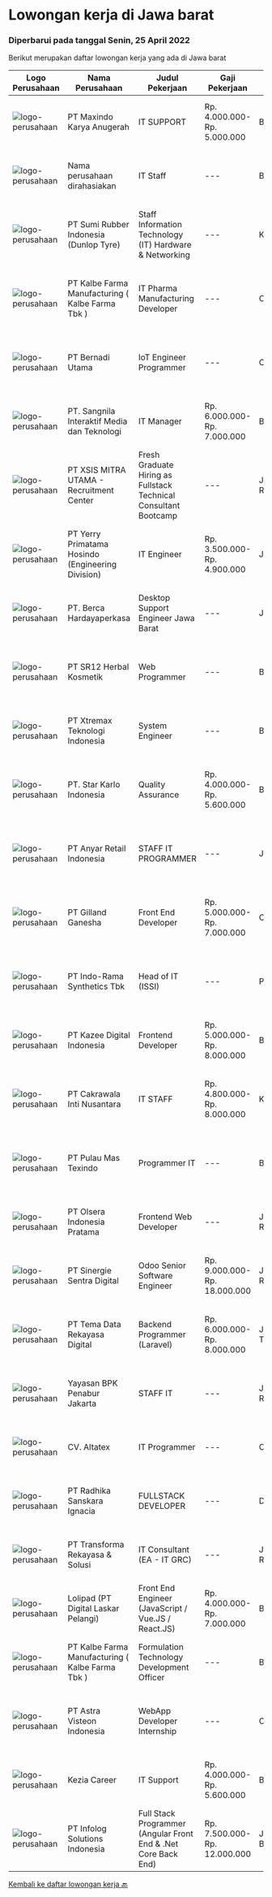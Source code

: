 
  # Lowongan kerja di Jawa barat

  ### Diperbarui pada tanggal Senin, 25 April 2022

  Berikut merupakan daftar lowongan kerja yang ada di Jawa barat

  |Logo Perusahaan | Nama Perusahaan | Judul Pekerjaan | Gaji Pekerjaan | Lokasi | Deskripsi | Tanggal diunggah | Pranala |
  | -------------- | --------------- | --------------- | --------- | --------- | -------------- | ------- | ----------- |
  |![logo-perusahaan](https://image-service-cdn.seek.com.au/1aab89d764a1adaa39eecbe7a4800c850fa892e1/ee4dce1061f3f616224767ad58cb2fc751b8d2dc)|PT Maxindo Karya Anugerah|IT SUPPORT|Rp. 4.000.000-Rp. 5.000.000|Bogor|Kualifikasi :- Pendidikan min. D3 Teknik Informatika- Memahami server &amp; network- Memiliki pengalaman sebagai IT Support minimal 2 tahun- Mengerti...|Jumat, 22 April 2022|https://www.jobstreet.co.id/id/job/it-support-3863712?token=0~52b24473-e12a-4a8b-9cf5-8024f9fa3269&sectionRank=1&jobId=jobstreet-id-job-3863712|
|![logo-perusahaan](https://i.ibb.co/sqvTCh9/112815900-stock-vector-no-image-available-icon-flat-vector.webp)|Nama perusahaan dirahasiakan|IT Staff|---|Bekasi|Memastikan sistem internet yang melengkapi apps, domain, file server berjalan dengan baik Mengawasi Email, Server dan Jaringan Ikut membantu...|Jumat, 22 April 2022|https://www.jobstreet.co.id/id/job/it-staff-3863504?token=0~52b24473-e12a-4a8b-9cf5-8024f9fa3269&sectionRank=2&jobId=jobstreet-id-job-3863504|
|![logo-perusahaan](https://image-service-cdn.seek.com.au/7e35e608635d2520e4546071a80ba14c446663e6/ee4dce1061f3f616224767ad58cb2fc751b8d2dc)|PT Sumi Rubber Indonesia (Dunlop Tyre)|Staff Information Technology (IT) Hardware & Networking|---|Karawang|Handling job for new hardware &amp; network installation. Trouble shoot and repair hardware &amp; network trouble. Monitor the network and internet...|Selasa, 19 April 2022|https://www.jobstreet.co.id/id/job/staff-information-technology-it-hardware-networking-3859516?token=0~52b24473-e12a-4a8b-9cf5-8024f9fa3269&sectionRank=3&jobId=jobstreet-id-job-3859516|
|![logo-perusahaan](https://image-service-cdn.seek.com.au/9edfa22a7fa47970236f78bd19aacfe8d0f21e37/ee4dce1061f3f616224767ad58cb2fc751b8d2dc)|PT Kalbe Farma Manufacturing ( Kalbe Farma Tbk )|IT Pharma Manufacturing Developer|---|Cikarang|Job Qualification: Candidate must possess at least Bachelor's Degree in Information Technology, Information System and Computer. Having good knowledge...|Rabu, 20 April 2022|https://www.jobstreet.co.id/id/job/it-pharma-manufacturing-developer-3861619?token=0~52b24473-e12a-4a8b-9cf5-8024f9fa3269&sectionRank=4&jobId=jobstreet-id-job-3861619|
|![logo-perusahaan](https://image-service-cdn.seek.com.au/bdc104a0db24eaf9e7ae19ff2925cde94e70ad49/ee4dce1061f3f616224767ad58cb2fc751b8d2dc)|PT Bernadi Utama|IoT Engineer  Programmer|---|Cikarang|Tugas dan Tanggung Jawab: Familiar dengan IoT Development Memiliki pengetahuan tentang Embeded System ( Microcontroller, Raspbery, Arduino) Memiliki...|Sabtu, 23 April 2022|https://www.jobstreet.co.id/id/job/iot-engineer-programmer-3849138?token=0~52b24473-e12a-4a8b-9cf5-8024f9fa3269&sectionRank=5&jobId=jobstreet-id-job-3849138|
|![logo-perusahaan](https://image-service-cdn.seek.com.au/d55f83c2fbb5194027a3aaa48e5f64810895b718/ee4dce1061f3f616224767ad58cb2fc751b8d2dc)|PT. Sangnila Interaktif Media dan Teknologi|IT Manager|Rp. 6.000.000-Rp. 7.000.000|Bandung|Responsibilities :  Direct and coordinate the utilization of resources across divisions of the project to reach targets  Set deadlines, assign...|Jumat, 22 April 2022|https://www.jobstreet.co.id/id/job/it-manager-3864299?token=0~52b24473-e12a-4a8b-9cf5-8024f9fa3269&sectionRank=6&jobId=jobstreet-id-job-3864299|
|![logo-perusahaan](https://image-service-cdn.seek.com.au/fa12dd378bd230f83b9ccd636b4121ebbb347455/ee4dce1061f3f616224767ad58cb2fc751b8d2dc)|PT XSIS MITRA UTAMA - Recruitment Center|Fresh Graduate Hiring as Fullstack Technical Consultant Bootcamp|---|Jakarta Raya|What we offer you: Integrated Training (Full Stack specialist in .Net/Java) Soft Skills Training Real &amp; varied experiences (IT Project...|Senin, 25 April 2022|https://www.jobstreet.co.id/id/job/fresh-graduate-hiring-as-fullstack-technical-consultant-bootcamp-3865136?token=0~52b24473-e12a-4a8b-9cf5-8024f9fa3269&sectionRank=7&jobId=jobstreet-id-job-3865136|
|![logo-perusahaan](https://image-service-cdn.seek.com.au/172928ca71f7aa94c8cfd84c8c8c046aa4a75330/ee4dce1061f3f616224767ad58cb2fc751b8d2dc)|PT Yerry Primatama Hosindo (Engineering Division)|IT Engineer|Rp. 3.500.000-Rp. 4.900.000|Jawa Barat|menguasai Bahasa phyton,JS, PHP, Jquery Menguasai XML, JSon,Css, HTML4/5 Menguasai database Management System seperti Mysql,Ms,SQL,Postgresql...|Rabu, 20 April 2022|https://www.jobstreet.co.id/id/job/it-engineer-3844753?token=0~52b24473-e12a-4a8b-9cf5-8024f9fa3269&sectionRank=8&jobId=jobstreet-id-job-3844753|
|![logo-perusahaan](https://image-service-cdn.seek.com.au/6a76252207cfed561e664c874d4631f4aefd8409/ee4dce1061f3f616224767ad58cb2fc751b8d2dc)|PT. Berca Hardayaperkasa|Desktop Support Engineer Jawa Barat|---|Jawa Barat|Responsibilities : Analyzing, diagnosing, and installation to several areas including desktop hardware, operating systems, application software and...|Kamis, 21 April 2022|https://www.jobstreet.co.id/id/job/desktop-support-engineer-jawa-barat-3862379?token=0~52b24473-e12a-4a8b-9cf5-8024f9fa3269&sectionRank=9&jobId=jobstreet-id-job-3862379|
|![logo-perusahaan](https://image-service-cdn.seek.com.au/331cc6d4d8722043300886d27125fd56c3f0cdfd/ee4dce1061f3f616224767ad58cb2fc751b8d2dc)|PT SR12 Herbal Kosmetik|Web Programmer|---|Bogor|Kualifikasi : Mengerti dan memahami HTML/CSS Menguasai library CCS Bootstrap 4, Tailwind Menguasai Bahasa Pemprograman PHP, Javascript Menguasai...|Jumat, 22 April 2022|https://www.jobstreet.co.id/id/job/web-programmer-3863791?token=0~52b24473-e12a-4a8b-9cf5-8024f9fa3269&sectionRank=10&jobId=jobstreet-id-job-3863791|
|![logo-perusahaan](https://image-service-cdn.seek.com.au/ce74a79d8ea261e54cdae65dc8035221535675cf/ee4dce1061f3f616224767ad58cb2fc751b8d2dc)|PT Xtremax Teknologi Indonesia|System Engineer|---|Bandung|As an Amazon Adventurer, you must be armed with the determination and fervor to conquer the Amazon forest with Powershell and other tools. This...|Sabtu, 23 April 2022|https://www.jobstreet.co.id/id/job/system-engineer-3849154?token=0~52b24473-e12a-4a8b-9cf5-8024f9fa3269&sectionRank=11&jobId=jobstreet-id-job-3849154|
|![logo-perusahaan](https://image-service-cdn.seek.com.au/f1bc1ec47ba290cfc5a866903c6f31f548e9c641/ee4dce1061f3f616224767ad58cb2fc751b8d2dc)|PT. Star Karlo Indonesia|Quality Assurance|Rp. 4.000.000-Rp. 5.600.000|Bandung|Job Descriptions Membuat Analisa dan testing scenario sistem yang akan ditest Menjalankan testing pada platform dan mobile application Membuat...|Sabtu, 23 April 2022|https://www.jobstreet.co.id/id/job/quality-assurance-3856260?token=0~52b24473-e12a-4a8b-9cf5-8024f9fa3269&sectionRank=12&jobId=jobstreet-id-job-3856260|
|![logo-perusahaan](https://image-service-cdn.seek.com.au/53188c025f8b0ae24d12b3b8cb15167b638221a2/ee4dce1061f3f616224767ad58cb2fc751b8d2dc)|PT Anyar Retail Indonesia|STAFF IT PROGRAMMER|---|Jawa Barat|Mengembangkan program desktop yang dibuat tim IT Merancang dan membuat program baru untuk mempercepat kerja semua departemen Melakukan testing/debug...|Kamis, 21 April 2022|https://www.jobstreet.co.id/id/job/staff-it-programmer-3852225?token=0~52b24473-e12a-4a8b-9cf5-8024f9fa3269&sectionRank=13&jobId=jobstreet-id-job-3852225|
|![logo-perusahaan](https://image-service-cdn.seek.com.au/280758ac48fcd3d26cc979560823613cf245d12f/ee4dce1061f3f616224767ad58cb2fc751b8d2dc)|PT Gilland Ganesha|Front End Developer|Rp. 5.000.000-Rp. 7.000.000|Cibinong|Memprioritaskan user experience (UX) Mengimplementasikan konsep atau desain web menggunakan bahasa pemrograman seperti HTML, CSS, JavaScript serta...|Minggu, 24 April 2022|https://www.jobstreet.co.id/id/job/front-end-developer-3850308?token=0~52b24473-e12a-4a8b-9cf5-8024f9fa3269&sectionRank=14&jobId=jobstreet-id-job-3850308|
|![logo-perusahaan](https://image-service-cdn.seek.com.au/111c547d1a72c72834036def0e7e00b335577daf/ee4dce1061f3f616224767ad58cb2fc751b8d2dc)|PT Indo-Rama Synthetics Tbk|Head of IT (ISSI)|---|Purwakarta|Job Purpose : Set up complete networking and other communication system. Implementation SBMS management system, oracle, SAP (Next Plan)  Job...|Jumat, 22 April 2022|https://www.jobstreet.co.id/id/job/head-of-it-issi-3863440?token=0~52b24473-e12a-4a8b-9cf5-8024f9fa3269&sectionRank=15&jobId=jobstreet-id-job-3863440|
|![logo-perusahaan](https://image-service-cdn.seek.com.au/ec74011ac6d90cfe04053effcfea8ebb34a0e3b2/ee4dce1061f3f616224767ad58cb2fc751b8d2dc)|PT Kazee Digital Indonesia|Frontend Developer|Rp. 5.000.000-Rp. 8.000.000|Bandung|Kandidat harus memiliki setidaknya Gelar Sarjana di Teknik (Komputer/Telekomunikasi) atau setara Bahasa yang harus dimiliki: Bahasa Indonesia, English...|Sabtu, 23 April 2022|https://www.jobstreet.co.id/id/job/frontend-developer-3849284?token=0~52b24473-e12a-4a8b-9cf5-8024f9fa3269&sectionRank=16&jobId=jobstreet-id-job-3849284|
|![logo-perusahaan](https://image-service-cdn.seek.com.au/2debf284148e201414f3a143b35376d3387ae89f/ee4dce1061f3f616224767ad58cb2fc751b8d2dc)|PT Cakrawala Inti Nusantara|IT STAFF|Rp. 4.800.000-Rp. 8.000.000|Karawang|Duties and Responsibilities:1.     Maintenance, installation, and provision of accessories for hardware &amp; software, equipment including printers,...|Selasa, 19 April 2022|https://www.jobstreet.co.id/id/job/it-staff-3859205?token=0~52b24473-e12a-4a8b-9cf5-8024f9fa3269&sectionRank=17&jobId=jobstreet-id-job-3859205|
|![logo-perusahaan](https://image-service-cdn.seek.com.au/1d50a39c0a051f36f6f5afab44128e1946c779ee/ee4dce1061f3f616224767ad58cb2fc751b8d2dc)|PT Pulau Mas Texindo|Programmer IT|---|Bandung|Menguasai VB.NET dan Database. Menguasai Oracle dan SQL. Berpengalaman dalam pembuatan aplikasi. Familiar dengan Hardware Komputer. Mampu berkerja...|Rabu, 20 April 2022|https://www.jobstreet.co.id/id/job/programmer-it-3851356?token=0~52b24473-e12a-4a8b-9cf5-8024f9fa3269&sectionRank=18&jobId=jobstreet-id-job-3851356|
|![logo-perusahaan](https://image-service-cdn.seek.com.au/90e9bb2e5bcac40b68d491aafb34203d371349a1/ee4dce1061f3f616224767ad58cb2fc751b8d2dc)|PT Olsera Indonesia Pratama|Frontend Web Developer|---|Jakarta Raya|Responsibilities: Development in an AGILE environment Create good product with accessibility and security compliance Create good product with...|Jumat, 22 April 2022|https://www.jobstreet.co.id/id/job/frontend-web-developer-3854349?token=0~52b24473-e12a-4a8b-9cf5-8024f9fa3269&sectionRank=19&jobId=jobstreet-id-job-3854349|
|![logo-perusahaan](https://image-service-cdn.seek.com.au/bd98c12e20bf96961412c1d1500df43d061c59fe/ee4dce1061f3f616224767ad58cb2fc751b8d2dc)|PT Sinergie Sentra Digital|Odoo Senior Software Engineer|Rp. 9.000.000-Rp. 18.000.000|Jakarta Raya|A CAREER AT PORT CITIESPort Cities is committed to serve with excellence. Our people, originating from different cultures, are our most important...|Sabtu, 23 April 2022|https://www.jobstreet.co.id/id/job/odoo-senior-software-engineer-3849855?token=0~52b24473-e12a-4a8b-9cf5-8024f9fa3269&sectionRank=20&jobId=jobstreet-id-job-3849855|
|![logo-perusahaan](https://image-service-cdn.seek.com.au/892921b049b28299247df21da93e23519e92cfe2/ee4dce1061f3f616224767ad58cb2fc751b8d2dc)|PT Tema Data Rekayasa Digital|Backend Programmer (Laravel)|Rp. 6.000.000-Rp. 8.000.000|Jakarta Timur|We are seeking talent of Laravel Programmer to support our eCommerce, Games and Video StreamingProjects Technical Requirement: Strong with REST API...|Minggu, 24 April 2022|https://www.jobstreet.co.id/id/job/backend-programmer-laravel-3856881?token=0~52b24473-e12a-4a8b-9cf5-8024f9fa3269&sectionRank=21&jobId=jobstreet-id-job-3856881|
|![logo-perusahaan](https://image-service-cdn.seek.com.au/2cf45c6c29dccee3b39aa4309c28aaaa27e00c5c/ee4dce1061f3f616224767ad58cb2fc751b8d2dc)|Yayasan BPK Penabur Jakarta|STAFF IT|---|Jakarta Raya|Spesifikasi: S1 Teknik Informatika / S1 Sistem informasi Usia maksimal 35 tahun Pengalaman minimal 1 - 2 tahun, Lulusan baru dipersilahkan melamar...|Rabu, 20 April 2022|https://www.jobstreet.co.id/id/job/staff-it-3861003?token=0~52b24473-e12a-4a8b-9cf5-8024f9fa3269&sectionRank=22&jobId=jobstreet-id-job-3861003|
|![logo-perusahaan](https://image-service-cdn.seek.com.au/aabd443ae15cdd186f4c16b5b085a5858acac6c5/ee4dce1061f3f616224767ad58cb2fc751b8d2dc)|CV. Altatex|IT Programmer|---|Cimahi|KUALIFIKASI Domisili area kota Cimahi, Jawa Barat Pendidikan S1 Informatika Pengalaman Minimal 2 (dua) tahun di bidangnya Menguasai Database (SQL...|Kamis, 21 April 2022|https://www.jobstreet.co.id/id/job/it-programmer-3846011?token=0~52b24473-e12a-4a8b-9cf5-8024f9fa3269&sectionRank=23&jobId=jobstreet-id-job-3846011|
|![logo-perusahaan](https://i.ibb.co/sqvTCh9/112815900-stock-vector-no-image-available-icon-flat-vector.webp)|PT Radhika Sanskara Ignacia|FULLSTACK DEVELOPER|---|Depok|Full stack developer adalah developer yang bekerja di dua sisi yaitu server side dan client side dari sebuah situs atau aplikasi. Tanggung jawab utama...|Sabtu, 23 April 2022|https://www.jobstreet.co.id/id/job/fullstack-developer-3849060?token=0~52b24473-e12a-4a8b-9cf5-8024f9fa3269&sectionRank=24&jobId=jobstreet-id-job-3849060|
|![logo-perusahaan](https://image-service-cdn.seek.com.au/5c5f9a0e14cce5e5f1fc91821a070e0776ed1373/ee4dce1061f3f616224767ad58cb2fc751b8d2dc)|PT Transforma Rekayasa & Solusi|IT Consultant (EA - IT GRC)|---|Jakarta Raya|Kami mengundang kandidat prospektif untuk bergabung dengan tim konsultasi kami, khususnya terkait bidang Enteprise Architecture dan IT...|Kamis, 21 April 2022|https://www.jobstreet.co.id/id/job/it-consultant-ea-it-grc-3862066?token=0~52b24473-e12a-4a8b-9cf5-8024f9fa3269&sectionRank=25&jobId=jobstreet-id-job-3862066|
|![logo-perusahaan](https://image-service-cdn.seek.com.au/08e1c61c7c054f2f621db6f05aeec74dc35d4539/ee4dce1061f3f616224767ad58cb2fc751b8d2dc)|Lolipad (PT Digital Laskar Pelangi)|Front End Engineer (JavaScript / Vue.JS / React.JS)|Rp. 4.000.000-Rp. 7.000.000|Bandung|Job description: Collaborate in agile software development teams Building, testing, optimizing stable and great products Maintain documentation, code...|Senin, 25 April 2022|https://www.jobstreet.co.id/id/job/front-end-engineer-javascript-vue.js-react.js-3865098?token=0~52b24473-e12a-4a8b-9cf5-8024f9fa3269&sectionRank=26&jobId=jobstreet-id-job-3865098|
|![logo-perusahaan](https://image-service-cdn.seek.com.au/9edfa22a7fa47970236f78bd19aacfe8d0f21e37/ee4dce1061f3f616224767ad58cb2fc751b8d2dc)|PT Kalbe Farma Manufacturing ( Kalbe Farma Tbk )|Formulation Technology Development Officer|---|Bekasi|Are you the one that we are looking for? Qualification: Fresh graduates Apothecary are welcome to apply Must possess at least Bachelor's Degree in...|Rabu, 20 April 2022|https://www.jobstreet.co.id/id/job/formulation-technology-development-officer-3861627?token=0~52b24473-e12a-4a8b-9cf5-8024f9fa3269&sectionRank=27&jobId=jobstreet-id-job-3861627|
|![logo-perusahaan](https://image-service-cdn.seek.com.au/0a496634883e4c92dd9a75444259f6f142a73f98/ee4dce1061f3f616224767ad58cb2fc751b8d2dc)|PT Astra Visteon Indonesia|WebApp Developer Internship|---|Citeureup|Maintain existing Andon system Develop and implement maintenance check sheet Develop and implement project management platforms Develop and implement...|Sabtu, 23 April 2022|https://www.jobstreet.co.id/id/job/webapp-developer-internship-3849167?token=0~52b24473-e12a-4a8b-9cf5-8024f9fa3269&sectionRank=28&jobId=jobstreet-id-job-3849167|
|![logo-perusahaan](https://image-service-cdn.seek.com.au/43f2c18ff84673ad6bd3c55ee95467586709fe31/ee4dce1061f3f616224767ad58cb2fc751b8d2dc)|Kezia Career|IT Support|Rp. 4.000.000-Rp. 5.600.000|Bandung|Job Requirements: S-1 (Teknik Informatika) Usia 23 s/d 30 Tahun Berpengalaman 3 (tiga) tahun di bidang IT System and Networking Mengerti dan menguasai...|Senin, 18 April 2022|https://www.jobstreet.co.id/id/job/it-support-3858905?token=0~52b24473-e12a-4a8b-9cf5-8024f9fa3269&sectionRank=29&jobId=jobstreet-id-job-3858905|
|![logo-perusahaan](https://image-service-cdn.seek.com.au/1d21ca4daf4f72fb4e90608460a8bf4a720d1b14/ee4dce1061f3f616224767ad58cb2fc751b8d2dc)|PT Infolog Solutions Indonesia|Full Stack Programmer (Angular Front End & .Net Core Back End)|Rp. 7.500.000-Rp. 12.000.000|Jakarta Barat|About Us: Infolog is a Singapore Software &amp; Consultancy Company focuses in Warehouse Management System &amp; Transport System as well Warehouse...|Sabtu, 23 April 2022|https://www.jobstreet.co.id/id/job/full-stack-programmer-angular-front-end-.net-core-back-end-3849466?token=0~52b24473-e12a-4a8b-9cf5-8024f9fa3269&sectionRank=30&jobId=jobstreet-id-job-3849466|


  [Kembali ke daftar lowongan kerja 🔙](../README.md#daftar-lowongan-kerja)
  